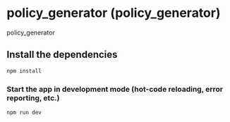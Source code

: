 # policy_generator (policy_generator)

policy_generator

## Install the dependencies

```bash
npm install
```

### Start the app in development mode (hot-code reloading, error reporting, etc.)

```bash
npm run dev
```
